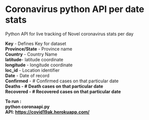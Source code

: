 # Coronavirus python API per date stats
Python API for live tracking of Novel coronavirus stats per day 

<b>Key</b> - Defines Key for dataset  
<b>Province/State</b> - Province name  
<b>Country</b> - Country Name  
<b>latitude</b>- latitude coordinate  
<b>longitude</b> - longitude coordinate  
<b>loc_id</b> - Location identifier  
<b>Date</b> - Date of record  
<b>Confirmed</b> - # Confirmed cases on that particular date  
<b>Deaths<b> - # Death cases on that particular date  
<b>Recovered</b> - # Recovered cases on that particular date  

To run :  
python coronaapi.py  
API: https://covid19ak.herokuapp.com/
